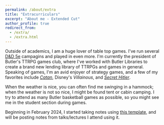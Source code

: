 ```yaml
---
permalink: /about/extra
title: "Extracurriculars"
excerpt: "About me - Extended Cut"
author_profile: true
redirect_from: 
  - /extra/
  - /extra.html
---
```


Outside of academics, I am a huge lover of table top games. I've run several [D&D 5e](https://en.wikipedia.org/wiki/Dungeons_%26_Dragons) campagins and played in even more. I'm currently the president of Butler's TTRPG games club, where I've worked with Butler Libraries to create a brand new lending library of TTRPGs and games in general. Speaking of games, I'm an avid enjoyer of strategy games, and a few of my favorites include *[Catan](https://en.wikipedia.org/wiki/Catan)*, Disney's *Villainous*, and *[Secret Hitler](https://en.wikipedia.org/wiki/Secret_Hitler)*. 

When the weather is nice, you can often find me swinging in a hammock; when the weather is not so nice, I might be found tent or cabin camping. I try to attend as many Butler basketball games as possible, so you might see me in the student section during games.

Beginning in February 2024, I started taking notes using [this template](\files\AcademicWeapon.pdf), and will be posting notes from talks/lectures I attend using it.